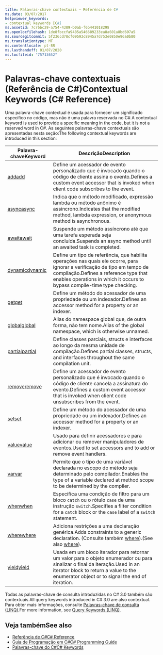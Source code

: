```yaml
---
title: Palavras-chave contextuais – Referência de C#
ms.date: 03/07/2017
helpviewer_keywords:
- contextual keywords [C#]
ms.assetid: 7c76bc29-a754-4389-b0ab-f6b441018298
ms.openlocfilehash: 1de8fbccfa9485a546689233ea8a601a8bd697a5
ms.sourcegitcommit: 5f236cd78cf09593c8945a7d753e0850e96a0b80
ms.translationtype: MT
ms.contentlocale: pt-BR
ms.lasthandoff: 01/07/2020
ms.locfileid: "75713652"
---
```

# <a name="contextual-keywords-c-reference"></a><span data-ttu-id="3af76-102">Palavras-chave contextuais (Referência de C#)</span><span class="sxs-lookup"><span data-stu-id="3af76-102">Contextual Keywords (C# Reference)</span></span>

<span data-ttu-id="3af76-103">Uma palavra-chave contextual é usada para fornecer um significado específico no código, mas não é uma palavra reservada no C#.</span><span class="sxs-lookup"><span data-stu-id="3af76-103">A contextual keyword is used to provide a specific meaning in the code, but it is not a reserved word in C#.</span></span> <span data-ttu-id="3af76-104">As seguintes palavras-chave contextuais são apresentadas nesta seção:</span><span class="sxs-lookup"><span data-stu-id="3af76-104">The following contextual keywords are introduced in this section:</span></span>  
  
|<span data-ttu-id="3af76-105">Palavra-chave</span><span class="sxs-lookup"><span data-stu-id="3af76-105">Keyword</span></span>|<span data-ttu-id="3af76-106">Descrição</span><span class="sxs-lookup"><span data-stu-id="3af76-106">Description</span></span>|  
|-------------|-----------------|  
|[<span data-ttu-id="3af76-107">add</span><span class="sxs-lookup"><span data-stu-id="3af76-107">add</span></span>](./add.md)|<span data-ttu-id="3af76-108">Define um acessador de evento personalizado que é invocado quando o código de cliente assina o evento.</span><span class="sxs-lookup"><span data-stu-id="3af76-108">Defines a custom event accessor that is invoked when client code subscribes to the event.</span></span>|  
|[<span data-ttu-id="3af76-109">async</span><span class="sxs-lookup"><span data-stu-id="3af76-109">async</span></span>](./async.md)|<span data-ttu-id="3af76-110">Indica que o método modificado, expressão lambda ou método anônimo é assíncrono.</span><span class="sxs-lookup"><span data-stu-id="3af76-110">Indicates that the modified method, lambda expression, or anonymous method is asynchronous.</span></span>|  
|[<span data-ttu-id="3af76-111">await</span><span class="sxs-lookup"><span data-stu-id="3af76-111">await</span></span>](../operators/await.md)|<span data-ttu-id="3af76-112">Suspende um método assíncrono até que uma tarefa esperada seja concluída.</span><span class="sxs-lookup"><span data-stu-id="3af76-112">Suspends an async method until an awaited task is completed.</span></span>|  
|[<span data-ttu-id="3af76-113">dynamic</span><span class="sxs-lookup"><span data-stu-id="3af76-113">dynamic</span></span>](../builtin-types/reference-types.md)|<span data-ttu-id="3af76-114">Define um tipo de referência, que habilita operações nas quais ele ocorre, para ignorar a verificação de tipo em tempo de compilação.</span><span class="sxs-lookup"><span data-stu-id="3af76-114">Defines a reference type that enables operations in which it occurs to bypass compile-time type checking.</span></span>|  
|[<span data-ttu-id="3af76-115">get</span><span class="sxs-lookup"><span data-stu-id="3af76-115">get</span></span>](./get.md)|<span data-ttu-id="3af76-116">Define um método do acessador de uma propriedade ou um indexador.</span><span class="sxs-lookup"><span data-stu-id="3af76-116">Defines an accessor method for a property or an indexer.</span></span>|  
|[<span data-ttu-id="3af76-117">global</span><span class="sxs-lookup"><span data-stu-id="3af76-117">global</span></span>](../operators/namespace-alias-qualifier.md)|<span data-ttu-id="3af76-118">Alias do namespace global que, de outra forma, não tem nome.</span><span class="sxs-lookup"><span data-stu-id="3af76-118">Alias of the global namespace, which is otherwise unnamed.</span></span>|  
|[<span data-ttu-id="3af76-119">partial</span><span class="sxs-lookup"><span data-stu-id="3af76-119">partial</span></span>](./partial-type.md)|<span data-ttu-id="3af76-120">Define classes parciais, structs e interfaces ao longo da mesma unidade de compilação.</span><span class="sxs-lookup"><span data-stu-id="3af76-120">Defines partial classes, structs, and interfaces throughout the same compilation unit.</span></span>|  
|[<span data-ttu-id="3af76-121">remove</span><span class="sxs-lookup"><span data-stu-id="3af76-121">remove</span></span>](./remove.md)|<span data-ttu-id="3af76-122">Define um acessador de evento personalizado que é invocado quando o código de cliente cancela a assinatura do evento.</span><span class="sxs-lookup"><span data-stu-id="3af76-122">Defines a custom event accessor that is invoked when client code unsubscribes from the event.</span></span>|  
|[<span data-ttu-id="3af76-123">set</span><span class="sxs-lookup"><span data-stu-id="3af76-123">set</span></span>](./set.md)|<span data-ttu-id="3af76-124">Define um método do acessador de uma propriedade ou um indexador.</span><span class="sxs-lookup"><span data-stu-id="3af76-124">Defines an accessor method for a property or an indexer.</span></span>|  
|[<span data-ttu-id="3af76-125">value</span><span class="sxs-lookup"><span data-stu-id="3af76-125">value</span></span>](./value.md)|<span data-ttu-id="3af76-126">Usado para definir acessadores e para adicionar ou remover manipuladores de eventos.</span><span class="sxs-lookup"><span data-stu-id="3af76-126">Used to set accessors and to add or remove event handlers.</span></span>|  
|[<span data-ttu-id="3af76-127">var</span><span class="sxs-lookup"><span data-stu-id="3af76-127">var</span></span>](./var.md)|<span data-ttu-id="3af76-128">Permite que o tipo de uma variável declarada no escopo do método seja determinado pelo compilador.</span><span class="sxs-lookup"><span data-stu-id="3af76-128">Enables the type of a variable declared at method scope to be determined by the compiler.</span></span>|  
|[<span data-ttu-id="3af76-129">when</span><span class="sxs-lookup"><span data-stu-id="3af76-129">when</span></span>](when.md)|<span data-ttu-id="3af76-130">Especifica uma condição de filtro para um bloco `catch` ou o rótulo `case` de uma instrução `switch`.</span><span class="sxs-lookup"><span data-stu-id="3af76-130">Specifies a filter condition for a `catch` block or the `case` label of a `switch` statement.</span></span>|
|[<span data-ttu-id="3af76-131">where</span><span class="sxs-lookup"><span data-stu-id="3af76-131">where</span></span>](./where-generic-type-constraint.md)|<span data-ttu-id="3af76-132">Adiciona restrições a uma declaração genérica.</span><span class="sxs-lookup"><span data-stu-id="3af76-132">Adds constraints to a generic declaration.</span></span> <span data-ttu-id="3af76-133">(Consulte também [where](./where-clause.md)).</span><span class="sxs-lookup"><span data-stu-id="3af76-133">(See also [where](./where-clause.md)).</span></span>|  
|[<span data-ttu-id="3af76-134">yield</span><span class="sxs-lookup"><span data-stu-id="3af76-134">yield</span></span>](./yield.md)|<span data-ttu-id="3af76-135">Usada em um bloco iterador para retornar um valor para o objeto enumerador ou para sinalizar o final da iteração.</span><span class="sxs-lookup"><span data-stu-id="3af76-135">Used in an iterator block to return a value to the enumerator object or to signal the end of iteration.</span></span>|  
  
 <span data-ttu-id="3af76-136">Todas as palavras-chave de consulta introduzidas no C# 3.0 também são contextuais.</span><span class="sxs-lookup"><span data-stu-id="3af76-136">All query keywords introduced in C# 3.0 are also contextual.</span></span> <span data-ttu-id="3af76-137">Para obter mais informações, consulte [Palavras-chave de consulta (LINQ)](./query-keywords.md).</span><span class="sxs-lookup"><span data-stu-id="3af76-137">For more information, see [Query Keywords (LINQ)](./query-keywords.md).</span></span>  
  
## <a name="see-also"></a><span data-ttu-id="3af76-138">Veja também</span><span class="sxs-lookup"><span data-stu-id="3af76-138">See also</span></span>

- [<span data-ttu-id="3af76-139">Referência de C#</span><span class="sxs-lookup"><span data-stu-id="3af76-139">C# Reference</span></span>](../index.md)
- [<span data-ttu-id="3af76-140">Guia de Programação em C#</span><span class="sxs-lookup"><span data-stu-id="3af76-140">C# Programming Guide</span></span>](../../programming-guide/index.md)
- [<span data-ttu-id="3af76-141">Palavras-chave do C#</span><span class="sxs-lookup"><span data-stu-id="3af76-141">C# Keywords</span></span>](./index.md)
